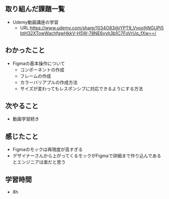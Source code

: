## 取り組んだ課題一覧
- Udemy動画講座の学習
    - URL:https://www.udemy.com/share/1034O83@iYPT9_VyooIhNGUPj5btH32XTowWachfgwHkkV-H5W-78NE6vyh3b1C7FoVrUq_fXw==/   
## わかったこと
- Figmaの基本操作について
    - コンポーネントの作成
    - フレームの作成
    - カラーバリアプルの作成方法
    - サイズが変わってもレスポンシブに対応できるようにする方法     
## 次やること
- 動画学習続き
## 感じたこと
- Figmaのモックは再現度が高すぎる
- デザイナーさんから上がってくるモックがFigmaで詳細まで作り込んであるとエンジニアは楽だと思う
## 学習時間
- 8h